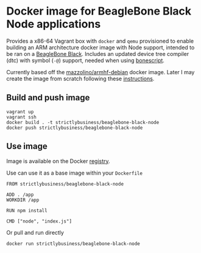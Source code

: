 # Docker image for BeagleBone Black Node applications

Provides a x86-64 Vagrant box with `docker` and `qemu` provisioned to enable building an ARM architecture docker image with Node support, intended to be ran on a [BeagleBone Black](http://beagleboard.org/black).  Includes an updated device tree compiler (dtc) with symbol (`-@`) support, needed when using [bonescript](https://github.com/jadonk/bonescript).

Currently based off the [mazzolino/armhf-debian](https://registry.hub.docker.com/u/mazzolino/armhf-debian/) docker image. Later I may create the image from scratch following these [instructions](
https://olimex.wordpress.com/2014/07/21/how-to-create-bare-minimum-debian-wheezy-rootfs-from-scratch/).

## Build and push image

    vagrant up
    vagrant ssh
    docker build . -t strictlybusiness/beaglebone-black-node
    docker push strictlybusiness/beaglebone-black-node

## Use image

Image is available on the Docker [registry](https://registry.hub.docker.com/u/strictlybusiness/beaglebone-black-node/).

Use can use it as a base image within your `Dockerfile`

    FROM strictlybusiness/beaglebone-black-node

    ADD . /app
    WORKDIR /app

    RUN npm install

    CMD ["node", "index.js"]

Or pull and run directly

    docker run strictlybusiness/beaglebone-black-node
